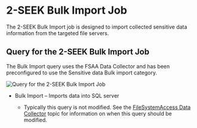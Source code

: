 # 2-SEEK Bulk Import Job

The 2-SEEK Bulk Import job is designed to import collected sensitive data information from the
targeted file servers.

## Query for the 2-SEEK Bulk Import Job

The Bulk Import query uses the FSAA Data Collector and has been preconfigured to use the Sensitive
data Bulk import category.

![Query for the 2-SEEK Bulk Import Job](/img/versioned_docs/accessanalyzer_11.6/accessanalyzer/solutions/filesystem/collection/seekbulkimportquery.webp)

- Bulk Import – Imports data into SQL server

    - Typically this query is not modified. See the
      [FileSystemAccess Data Collector](/docs/accessanalyzer/11.6/accessanalyzer/admin/datacollector/fsaa/overview.md)
      topic for information on when this query should be modified.

